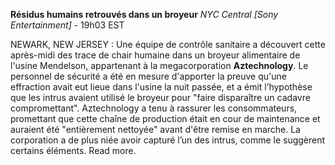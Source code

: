 ﻿**Résidus humains retrouvés dans un broyeur**
*NYC Central [Sony Entertainment]* - 19h03 EST

NEWARK, NEW JERSEY : Une équipe de contrôle sanitaire a découvert cette après-midi des trace de chair humaine dans un broyeur alimentaire de l'usine Mendelson, appartenant à la megacorporation **Aztechnology**. Le personnel de sécurité a été en mesure d'apporter la preuve qu'une effraction avait eut lieue dans l'usine la nuit passée, et a émit l’hypothèse que les intrus avaient utilisé le broyeur pour "faire disparaître un cadavre compromettant".
Aztechnology a tenu à rassurer les consommateurs, promettant que cette chaîne de production était en cour de maintenance et auraient été "entièrement nettoyée" avant d'être remise en marche. La corporation a de plus niée avoir capturé l’un des intrus, comme le suggèrent certains éléments. Read more.